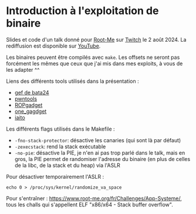 # Introduction à l'exploitation de binaire

Slides et code d'un talk donné pour [Root-Me](https://www.root-me.org/) sur [Twitch](https://www.twitch.tv/rootme_org) le 2 août 2024. La rediffusion est disponible sur [YouTube](https://www.youtube.com/watch?v=TdQa6QwyovI).

Les binaires peuvent être compilés avec `make`. Les offsets ne seront pas forcément les mêmes que ceux que j'ai mis dans mes exploits, à vous de les adapter ^^

Liens des différents tools utilisés dans la présentation :
- [gef de bata24](https://github.com/bata24/gef)
- [pwntools](https://github.com/Gallopsled/pwntools/)
- [ROPgadget](https://github.com/JonathanSalwan/ROPgadget)
- [one_gagdget](https://github.com/david942j/one_gadget)
- [iaito](https://github.com/radareorg/iaito/)

Les différents flags utilisés dans le Makefile :
- `-fno-stack-protector`: désactive les canaries (qui sont là par défaut)
- `-zexecstack`: rend la stack exécutable
- `-no-pie`: désactive la PIE, je n'en ai pas trop parlé dans le talk, mais en gros, la PIE permet de randomiser l'adresse du binaire (en plus de celles de la libc, de la stack et du heap) via l'ASLR

Pour désactiver temporairement l'ASLR :
```
echo 0 > /proc/sys/kernel/randomize_va_space
```

Pour s'entraîner : https://www.root-me.org/fr/Challenges/App-Systeme/, tous les challs qui s'appellent ELF "x86/x64 - Stack buffer overflow".
